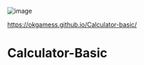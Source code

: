 
![image](https://user-images.githubusercontent.com/72168010/134017189-cc0125bf-93c8-4ec9-bf3f-2a5ba2046141.png)

https://okgamess.github.io/Calculator-basic/

# Calculator-Basic
